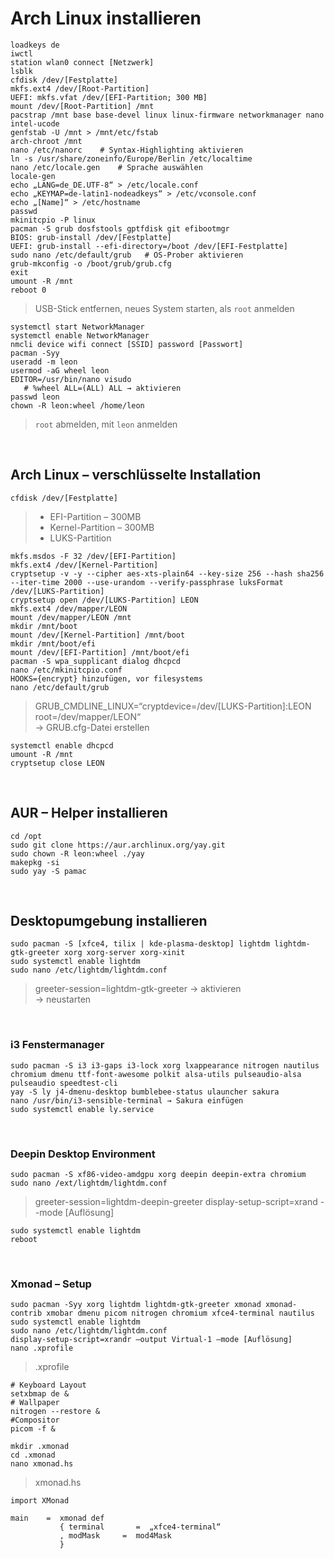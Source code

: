 # Arch Linux installieren
```
loadkeys de
iwctl
station wlan0 connect [Netzwerk]
lsblk
cfdisk /dev/[Festplatte]
mkfs.ext4 /dev/[Root-Partition]
UEFI: mkfs.vfat /dev/[EFI-Partition; 300 MB]
mount /dev/[Root-Partition] /mnt
pacstrap /mnt base base-devel linux linux-firmware networkmanager nano intel-ucode
genfstab -U /mnt > /mnt/etc/fstab
arch-chroot /mnt
nano /etc/nanorc    # Syntax-Highlighting aktivieren
ln -s /usr/share/zoneinfo/Europe/Berlin /etc/localtime
nano /etc/locale.gen    # Sprache auswählen
locale-gen
echo „LANG=de_DE.UTF-8“ > /etc/locale.conf
echo „KEYMAP=de-latin1-nodeadkeys“ > /etc/vconsole.conf
echo „[Name]“ > /etc/hostname
passwd
mkinitcpio -P linux
pacman -S grub dosfstools gptfdisk git efibootmgr
BIOS: grub-install /dev/[Festplatte] 
UEFI: grub-install --efi-directory=/boot /dev/[EFI-Festplatte]
sudo nano /etc/default/grub   # OS-Prober aktivieren
grub-mkconfig -o /boot/grub/grub.cfg
exit
umount -R /mnt
reboot 0
```
> USB-Stick entfernen, neues System starten, als `root` anmelden
```
systemctl start NetworkManager
systemctl enable NetworkManager
nmcli device wifi connect [SSID] password [Passwort]
pacman -Syy
useradd -m leon
usermod -aG wheel leon
EDITOR=/usr/bin/nano visudo
   # %wheel ALL=(ALL) ALL → aktivieren
passwd leon
chown -R leon:wheel /home/leon
```
> `root` abmelden, mit `leon` anmelden
<br />

## Arch Linux – verschlüsselte Installation
```
cfdisk /dev/[Festplatte]
```
> - EFI-Partition – 300MB
> - Kernel-Partition – 300MB
> - LUKS-Partition
```
mkfs.msdos -F 32 /dev/[EFI-Partition]
mkfs.ext4 /dev/[Kernel-Partition]
cryptsetup -v -y --cipher aes-xts-plain64 --key-size 256 --hash sha256 --iter-time 2000 --use-urandom --verify-passphrase luksFormat /dev/[LUKS-Partition] 
cryptsetup open /dev/[LUKS-Partition] LEON
mkfs.ext4 /dev/mapper/LEON
mount /dev/mapper/LEON /mnt
mkdir /mnt/boot
mount /dev/[Kernel-Partition] /mnt/boot
mkdir /mnt/boot/efi
mount /dev/[EFI-Partition] /mnt/boot/efi
pacman -S wpa_supplicant dialog dhcpcd
nano /etc/mkinitcpio.conf
HOOKS={encrypt} hinzufügen, vor filesystems
nano /etc/default/grub
```
> GRUB_CMDLINE_LINUX=“cryptdevice=/dev/[LUKS-Partition]:LEON root=/dev/mapper/LEON“ </br>
> → GRUB.cfg-Datei erstellen
```
systemctl enable dhcpcd
umount -R /mnt
cryptsetup close LEON
```
</br>

## AUR – Helper installieren
```
cd /opt
sudo git clone https://aur.archlinux.org/yay.git
sudo chown -R leon:wheel ./yay
makepkg -si
sudo yay -S pamac
```
</br>

## Desktopumgebung installieren
```
sudo pacman -S [xfce4, tilix | kde-plasma-desktop] lightdm lightdm-gtk-greeter xorg xorg-server xorg-xinit
sudo systemctl enable lightdm
sudo nano /etc/lightdm/lightdm.conf
```
> greeter-session=lightdm-gtk-greeter → aktivieren </br>
> → neustarten
</br>

### i3 Fenstermanager
```
sudo pacman -S i3 i3-gaps i3-lock xorg lxappearance nitrogen nautilus chromium dmenu ttf-font-awesome polkit alsa-utils pulseaudio-alsa pulseaudio speedtest-cli
yay -S ly j4-dmenu-desktop bumblebee-status ulauncher sakura
nano /usr/bin/i3-sensible-terminal → Sakura einfügen
sudo systemctl enable ly.service
```
</br>


### Deepin Desktop Environment 
```
sudo pacman -S xf86-video-amdgpu xorg deepin deepin-extra chromium 
sudo nano /ext/lightdm/lightdm.conf
```
> greeter-session=lightdm-deepin-greeter
> display-setup-script=xrand --mode [Auflösung]
```
sudo systemctl enable lightdm
reboot
```
</br>

### Xmonad – Setup
```
sudo pacman -Syy xorg lightdm lightdm-gtk-greeter xmonad xmonad-contrib xmobar dmenu picom nitrogen chromium xfce4-terminal nautilus
sudo systemctl enable lightdm
sudo nano /etc/lightdm/lightdm.conf
display-setup-script=xrandr –output Virtual-1 –mode [Auflösung]
nano .xprofile
```
> .xprofile
```
# Keyboard Layout
setxbmap de &
# Wallpaper
nitrogen --restore &
#Compositor
picom -f &
```
```
mkdir .xmonad
cd .xmonad
nano xmonad.hs
```
> xmonad.hs
```
import XMonad

main    =  xmonad def
           { terminal       =  „xfce4-terminal“
           , modMask     =  mod4Mask
           }
```
